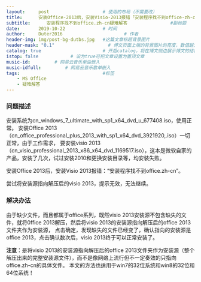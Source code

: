 ```yaml
---
layout:     post   				    # 使用的布局（不需要改）
title:      安装Office-2013后，安装Visio-2013报错「安装程序找不到office-zh-cn」 				# 标题 
subtitle:      安装程序找不到office.zh-cn疑难解答                #副标题
date:       2019-10-22 				# 时间
author:     Duter2016 						# 作者
header-img: img/post-bg-dutbs.jpg 	#这篇文章标题背景图片
header-mask: "0.1"                    # 博文页面上端的背景图片的亮度，数值越大越黑暗
catalog: true 						# 开启catalog，将在博文侧边展示博文的结构
istop: false            # 设为true可把文章设置为置顶文章
music-id:         # 网易云音乐单曲嵌入
music-idfull:         # 网易云音乐歌单嵌入
tags:								#标签
    - MS Office
    - 疑难解答
---
```

### 问题描述

安装系统为cn_windows_7_ultimate_with_sp1_x64_dvd_u_677408.iso，使用正常。
安装Office 2013（cn_office_professional_plus_2013_with_sp1_x64_dvd_3921920,.iso）一切正常，由于工作需求，
要安装visio 2013（cn_visio_professional_2013_x86_x64_dvd_1169517.iso），这本是微软自家的产品，安装了几次，试过安装2010和更换安装目录等，均安装失败。

安装Office 2013后，安装Visio 2013报错：“安装程序找不到office.zh-cn”。

尝试将安装源指向解压后的visio 2013，提示无效，无法继续。
 
 ### 解决办法
 
由于缺少文件，而且都属于office系列，既然visio 2013安装源不包含缺失的文件，就将0ffice 2013解压，然后将visio 2013的安装源指向解压后的office 2013文件夹作为安装源，
点击确定，发现缺失的文件已经变了，确认指向的安装源是office 2013，点击确认数次后，visio 2013终于可以正常安装了。

**注意**：是将visio 2013的安装源指向解压后的office 2013文件夹作为安装源（整个解压出来的完整安装源文件），而不是像网络上流行但不一定奏效的只指向office.zh-cn的具体文件。
本文的方法也适用于win7的32位系统和win8的32位和64位系统！
